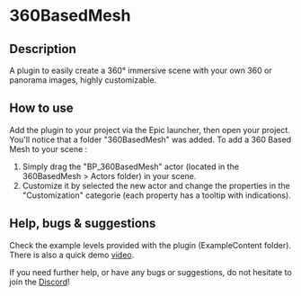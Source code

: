 # 360BasedMesh

## Description
A plugin to easily create a 360° immersive scene with your own 360 or panorama images, highly customizable.

## How to use
Add the plugin to your project via the Epic launcher, then open your project. You'll notice that a folder "360BasedMesh" was added.
To add a 360 Based Mesh to your scene :
  1. Simply drag the "BP_360BasedMesh" actor (located in the 360BasedMesh > Actors folder) in your scene.
  2. Customize it by selected the new actor and change the properties in the "Customization" categorie (each property has a tooltip with indications).

## Help, bugs & suggestions
Check the example levels provided with the plugin (ExampleContent folder).
There is also a quick demo [video](https://youtu.be/6PjNj9WVc84).

If you need further help, or have any bugs or suggestions, do not hesitate to join the [Discord](https://discord.gg/ujZDcYGMwu)!
